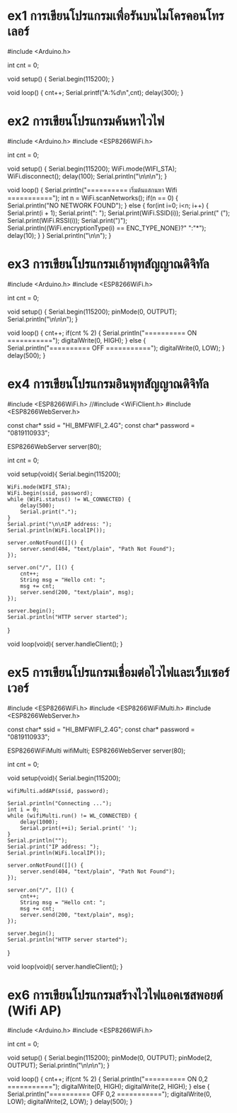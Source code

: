 # ex1 การเขียนโปรแกรมเพื่อรันบนไมโครคอนโทรเลอร์
 #include <Arduino.h>

 int cnt = 0;

 void setup()
 {
	Serial.begin(115200);
 }

 void loop()
 {
 	cnt++;
	Serial.printf("A:%d\n",cnt);
	delay(300);
 }
# ex2 การเขียนโปรแกรมค้นหาไวไฟ
 #include <Arduino.h>
 #include <ESP8266WiFi.h>

int cnt = 0;

void setup()
{
	Serial.begin(115200);
	WiFi.mode(WIFI_STA);
	WiFi.disconnect();
	delay(100);
	Serial.println("\n\n\n");
}

void loop()
{
	Serial.println("========== เริ่มต้นแสกนหา Wifi ===========");
	int n = WiFi.scanNetworks();
	if(n == 0) {
		Serial.println("NO NETWORK FOUND");
	} else {
		for(int i=0; i<n; i++) {
			Serial.print(i + 1);
			Serial.print(": ");
			Serial.print(WiFi.SSID(i));
			Serial.print(" (");
			Serial.print(WiFi.RSSI(i));
			Serial.print(")");
			Serial.println((WiFi.encryptionType(i) == ENC_TYPE_NONE)?" ":"*");
			delay(10);
		}
	}
	Serial.println("\n\n");
}
# ex3 การเขียนโปรแกรมเอ้าพุทสัญญาณดิจิทัล
#include <Arduino.h>
#include <ESP8266WiFi.h>

int cnt = 0;

void setup()
{
	Serial.begin(115200);
	pinMode(0, OUTPUT);
	Serial.println("\n\n\n");
}

void loop()
{
	cnt++;
	if(cnt % 2) {
		Serial.println("========== ON ===========");
		digitalWrite(0, HIGH);
	} else {
		Serial.println("========== OFF ===========");
		digitalWrite(0, LOW);
	}
	delay(500);
}
# ex4 การเขียนโปรแกรมอินพุทสัญญาณดิจิทัล
#include <ESP8266WiFi.h>
//#include <WiFiClient.h>
#include <ESP8266WebServer.h>

const char* ssid = "HI_BMFWIFI_2.4G";
const char* password = "0819110933";

ESP8266WebServer server(80);

int cnt = 0;

void setup(void){
	Serial.begin(115200);

	WiFi.mode(WIFI_STA);
	WiFi.begin(ssid, password);
	while (WiFi.status() != WL_CONNECTED) {
		delay(500);
		Serial.print(".");
	}
	Serial.print("\n\nIP address: ");
	Serial.println(WiFi.localIP());

	server.onNotFound([]() {
		server.send(404, "text/plain", "Path Not Found");
	});

	server.on("/", []() {
		cnt++;
		String msg = "Hello cnt: ";
		msg += cnt;
		server.send(200, "text/plain", msg);
	});

	server.begin();
	Serial.println("HTTP server started");
}

void loop(void){
  server.handleClient();
}
# ex5 การเขียนโปรแกรมเชื่อมต่อไวไฟและเว็บเซอร์เวอร์
#include <ESP8266WiFi.h>
#include <ESP8266WiFiMulti.h>
#include <ESP8266WebServer.h>

const char* ssid = "HI_BMFWIFI_2.4G";
const char* password = "0819110933";

ESP8266WiFiMulti wifiMulti;
ESP8266WebServer server(80);

int cnt = 0;

void setup(void){
	Serial.begin(115200);

	wifiMulti.addAP(ssid, password);

	Serial.println("Connecting ...");
	int i = 0;
	while (wifiMulti.run() != WL_CONNECTED) { 
		delay(1000);
		Serial.print(++i); Serial.print(' ');
	}
	Serial.println("");
	Serial.print("IP address: ");
	Serial.println(WiFi.localIP());

	server.onNotFound([]() {
		server.send(404, "text/plain", "Path Not Found");
	});

	server.on("/", []() {
		cnt++;
		String msg = "Hello cnt: ";
		msg += cnt;
		server.send(200, "text/plain", msg);
	});

	server.begin();
	Serial.println("HTTP server started");
}

void loop(void){
  server.handleClient();
}
# ex6 การเขียนโปรแกรมสร้างไวไฟแอคเซสพอยต์ (Wifi AP)
#include <Arduino.h>
#include <ESP8266WiFi.h>

int cnt = 0;

void setup()
{
	Serial.begin(115200);
	pinMode(0, OUTPUT);
	pinMode(2, OUTPUT);
	Serial.println("\n\n\n");
}

void loop()
{
	cnt++;
	if(cnt % 2) {
		Serial.println("========== ON 0,2 ===========");
		digitalWrite(0, HIGH);
		digitalWrite(2, HIGH);
	} else {
		Serial.println("========== OFF 0,2 ===========");
		digitalWrite(0, LOW);
		digitalWrite(2, LOW);
	}
	delay(500);
}

